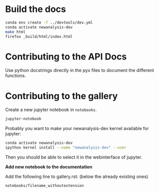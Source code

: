 # Build the docs
```bash
conda env create -f ../devtools/dev.yml
conda activate newanalysis-dev
make html
firefox _build/html/index.html
```

# Contributing to the API Docs
Use python docstrings directly in the pyx files to document the different functions.

# Contributing to the gallery
Create a new jupyter notebook in `notebooks`.

```bash
jupyter-notebook 
```

Probably you want to make your newanalysis-dev kernel available for jupyter:
```bash
conda activate newanalysis-dev
ipython kernel install --name "newanalysis-dev" --user
```
Then you should be able to select it in the webinterface of jupyter.

**Add new notebook to the documentation**

Add the following line to gallery.rst:
(below the already existing ones)

```notebooks/filename_withoutextension```


